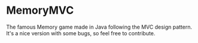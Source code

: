 # MemoryMVC
The famous Memory game made in Java following the MVC design pattern. It's a nice version with some bugs, so feel free to contribute.
